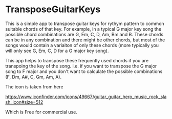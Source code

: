 # TransposeGuitarKeys

This is a simple app to transpose guitar keys for rythym pattern to common suitable chords of that key. For example, in a typical G major key song the possible chord combinations are G, Em, C, D, Am, Bm and B. These chords can be in any combination and there might be other chords, but most of the songs would contain a variaiton of only these chords (more typically you will only see G, Em, C, D for a G major key song). 

This app helps to transpose these frequently used chords if you are transpoing the key of the song. i.e. if you want to transpose the G major song to F major and you don't want to calculate the possible combinations (F, Dm, A#, C, Gm, Am, A).

The icon is taken from here

https://www.iconfinder.com/icons/49667/guitar_guitar_hero_music_rock_slash_icon#size=512

Which is Free for commercial use.
